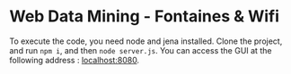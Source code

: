 # Web Data Mining - Fontaines & Wifi

To execute the code, you need node and jena installed.
Clone the project, and run `npm i`, and then `node server.js`.
You can access the GUI at the following address : [localhost:8080](https://localhost:8080).